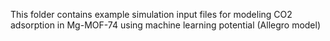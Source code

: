 This folder contains example simulation input files for modeling CO2 adsorption in Mg-MOF-74 using machine learning potential (Allegro model)